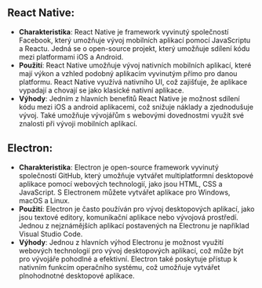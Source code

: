 ## **React Native**:

-  **Charakteristika**: React Native je framework vyvinutý společností Facebook, který umožňuje vývoj mobilních aplikací pomocí JavaScriptu a Reactu. Jedná se o open-source projekt, který umožňuje sdílení kódu mezi platformami iOS a Android.
- **Použití**: React Native umožňuje vývoj nativních mobilních aplikací, které mají výkon a vzhled podobný aplikacím vyvinutým přímo pro danou platformu. React Native využívá nativního UI, což zajišťuje, že aplikace vypadají a chovají se jako klasické nativní aplikace.
- **Výhody**: Jedním z hlavních benefitů React Native je možnost sdílení kódu mezi iOS a android aplikacemi, což snižuje náklady a zjednodušuje vývoj. Také umožňuje vývojářům s webovými dovednostmi využít své znalosti při vývoji mobilních aplikací.
## **Electron**:

- **Charakteristika**: Electron je open-source framework vyvinutý společností GitHub, který umožňuje vytvářet multiplatformní desktopové aplikace pomocí webových technologií, jako jsou HTML, CSS a JavaScript. S Electronem můžete vytvářet aplikace pro Windows, macOS a Linux.
- **Použití**: Electron je často používán pro vývoj desktopových aplikací, jako jsou textové editory, komunikační aplikace nebo vývojová prostředí. Jednou z nejznámějších aplikací postavených na Electronu je například Visual Studio Code.
- **Výhody**: Jednou z hlavních výhod Electronu je možnost využití webových technologií pro vývoj desktopových aplikací, což může být pro vývojáře pohodlné a efektivní. Electron také poskytuje přístup k nativním funkcím operačního systému, což umožňuje vytvářet plnohodnotné desktopové aplikace.